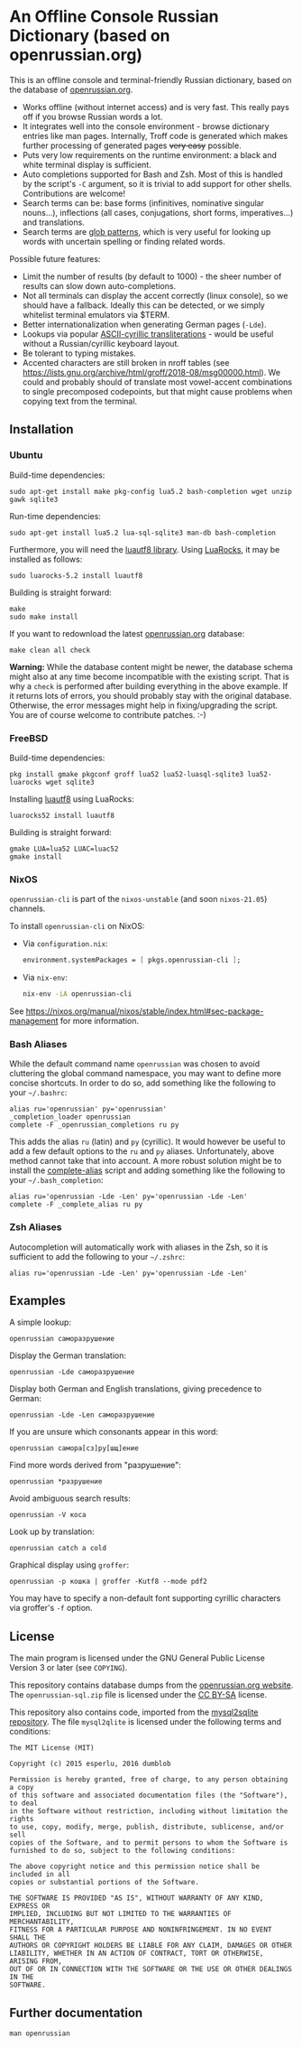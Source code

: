 # An Offline Console Russian Dictionary (based on openrussian.org)

This is an offline console and terminal-friendly Russian dictionary,
based on the database of [openrussian.org](https://en.openrussian.org/).

* Works offline (without internet access) and is very fast.
  This really pays off if you browse Russian words a lot.
* It integrates well into the console environment - browse dictionary
  entries like man pages.
  Internally, Troff code is generated which makes further processing of generated
  pages ~~very easy~~ possible.
* Puts very low requirements on the runtime environment:
  a black and white terminal display is sufficient.
* Auto completions supported for Bash and Zsh.
  Most of this is handled by the script's `-C` argument, so it
  is trivial to add support for other shells.
  Contributions are welcome!
* Search terms can be: base forms (infinitives, nominative singular nouns...),
  inflections (all cases, conjugations, short forms, imperatives...) and
  translations.
* Search terms are [glob patterns](https://en.wikipedia.org/wiki/Glob_(programming)),
  which is very useful for looking up words with uncertain spelling or finding
  related words.

Possible future features:

* Limit the number of results (by default to 1000) - the sheer number of results
  can slow down auto-completions.
* Not all terminals can display the accent correctly (linux console), so we should have
  a fallback.
  Ideally this can be detected, or we simply whitelist terminal emulators via $TERM.
* Better internationalization when generating German pages (`-Lde`).
* Lookups via popular
  [ASCII-cyrillic transliterations](https://en.wikipedia.org/wiki/Informal_romanizations_of_Cyrillic) -
  would be useful without a Russian/cyrillic keyboard layout.
* Be tolerant to typing mistakes.
* Accented characters are still broken in nroff tables
  (see https://lists.gnu.org/archive/html/groff/2018-08/msg00000.html).
  We could and probably should of translate most vowel-accent combinations to single precomposed codepoints,
  but that might cause problems when copying text from the terminal.

## Installation

### Ubuntu

Build-time dependencies:

    sudo apt-get install make pkg-config lua5.2 bash-completion wget unzip gawk sqlite3

Run-time dependencies:

    sudo apt-get install lua5.2 lua-sql-sqlite3 man-db bash-completion

Furthermore, you will need the [luautf8 library](https://github.com/starwing/luautf8).
Using [LuaRocks](https://luarocks.org/), it may be installed as follows:

    sudo luarocks-5.2 install luautf8

Building is straight forward:

    make
    sudo make install

If you want to redownload the latest [openrussian.org](https://en.openrussian.org/)
database:

    make clean all check

**Warning:** While the database content might be newer, the database schema
might also at any time become incompatible with the existing script.
That is why a `check` is performed after building everything in the above
example.
If it returns lots of errors, you should probably stay with the original database.
Otherwise, the error messages might help in fixing/upgrading the script.
You are of course welcome to contribute patches. :-)

### FreeBSD

Build-time dependencies:

    pkg install gmake pkgconf groff lua52 lua52-luasql-sqlite3 lua52-luarocks wget sqlite3

Installing [luautf8](https://github.com/starwing/luautf8) using LuaRocks:

    luarocks52 install luautf8

Building is straight forward:

    gmake LUA=lua52 LUAC=luac52
    gmake install

### NixOS

`openrussian-cli` is part of the `nixos-unstable` (and soon `nixos-21.05`) channels.

To install `openrussian-cli` on NixOS:
* Via `configuration.nix`:
  ```nix
  environment.systemPackages = [ pkgs.openrussian-cli ];
  ```
* Via `nix-env`:
  ```bash
  nix-env -iA openrussian-cli
  ```

See https://nixos.org/manual/nixos/stable/index.html#sec-package-management for more information.

### Bash Aliases

While the default command name `openrussian` was chosen to avoid cluttering the
global command namespace, you may want to define more concise shortcuts.
In order to do so, add something like the following to your `~/.bashrc`:

    alias ru='openrussian' ру='openrussian'
    _completion_loader openrussian
    complete -F _openrussian_completions ru ру

This adds the alias `ru` (latin) and `ру` (cyrillic).
It would however be useful to add a few default options to the `ru` and `ру` aliases.
Unfortunately, above method cannot take that into account.
A more robust solution might be to install the
[complete-alias](https://github.com/cykerway/complete-alias) script and adding
something like the following to your `~/.bash_completion`:

    alias ru='openrussian -Lde -Len' ру='openrussian -Lde -Len'
    complete -F _complete_alias ru ру

### Zsh Aliases

Autocompletion will automatically work with aliases in the Zsh, so it is
sufficient to add the following to your `~/.zshrc`:

    alias ru='openrussian -Lde -Len' ру='openrussian -Lde -Len'

## Examples

A simple lookup:

    openrussian саморазрушение

Display the German translation:

    openrussian -Lde саморазрушение

Display both German and English translations, giving precedence to German:

    openrussian -Lde -Len саморазрушение

If you are unsure which consonants appear in this word:

    openrussian самора[сз]ру[шщ]ение

Find more words derived from "разрушение":

    openrussian *разрушение

Avoid ambiguous search results:

    openrussian -V коса

Look up by translation:

    openrussian catch a cold

Graphical display using `groffer`:

    openrussian -p кошка | groffer -Kutf8 --mode pdf2

You may have to specify a non-default font supporting
cyrillic characters via groffer's `-f` option.

## License

The main program is licensed under the GNU General Public License Version 3 or later
(see `COPYING`).

This repository contains database dumps from the
[openrussian.org website](https://en.openrussian.org/dictionary).
The `openrussian-sql.zip` file is licensed under the [CC BY-SA](https://creativecommons.org/licenses/)
license.

This repository also contains code, imported from the
[mysql2sqlite repository](https://github.com/dumblob/mysql2sqlite.git).
The file `mysql2qlite` is licensed under the following terms and conditions:

```
The MIT License (MIT)

Copyright (c) 2015 esperlu, 2016 dumblob

Permission is hereby granted, free of charge, to any person obtaining a copy
of this software and associated documentation files (the "Software"), to deal
in the Software without restriction, including without limitation the rights
to use, copy, modify, merge, publish, distribute, sublicense, and/or sell
copies of the Software, and to permit persons to whom the Software is
furnished to do so, subject to the following conditions:

The above copyright notice and this permission notice shall be included in all
copies or substantial portions of the Software.

THE SOFTWARE IS PROVIDED "AS IS", WITHOUT WARRANTY OF ANY KIND, EXPRESS OR
IMPLIED, INCLUDING BUT NOT LIMITED TO THE WARRANTIES OF MERCHANTABILITY,
FITNESS FOR A PARTICULAR PURPOSE AND NONINFRINGEMENT. IN NO EVENT SHALL THE
AUTHORS OR COPYRIGHT HOLDERS BE LIABLE FOR ANY CLAIM, DAMAGES OR OTHER
LIABILITY, WHETHER IN AN ACTION OF CONTRACT, TORT OR OTHERWISE, ARISING FROM,
OUT OF OR IN CONNECTION WITH THE SOFTWARE OR THE USE OR OTHER DEALINGS IN THE
SOFTWARE.
```

## Further documentation

    man openrussian
